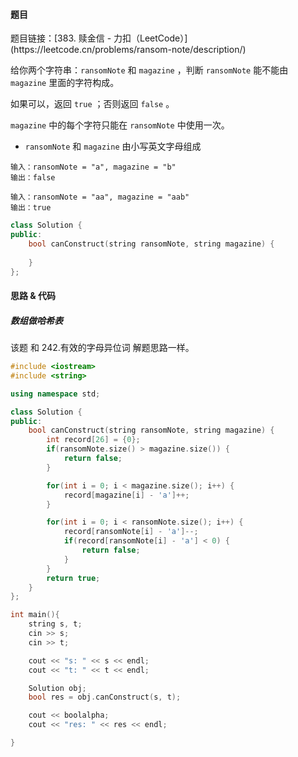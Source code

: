 <h4 id="A2ClW">题目</h4>
题目链接：[383. 赎金信 - 力扣（LeetCode）](https://leetcode.cn/problems/ransom-note/description/)

给你两个字符串：`ransomNote` 和 `magazine` ，判断 `ransomNote` 能不能由 `magazine` 里面的字符构成。

如果可以，返回 `true` ；否则返回 `false` 。

`magazine` 中的每个字符只能在 `ransomNote` 中使用一次。

+ `ransomNote` 和 `magazine` 由小写英文字母组成



```plain
输入：ransomNote = "a", magazine = "b"
输出：false
```

```plain
输入：ransomNote = "aa", magazine = "aab"
输出：true
```

```cpp
class Solution {
public:
    bool canConstruct(string ransomNote, string magazine) {
        
    }
};
```



<h4 id="JfI1Z">思路 & 代码</h4>
<h5 id="p4xMu">数组做哈希表</h5>
该题 和 242.有效的字母异位词 解题思路一样。

```cpp
#include <iostream>
#include <string>

using namespace std;

class Solution {
public:
    bool canConstruct(string ransomNote, string magazine) {
        int record[26] = {0};
        if(ransomNote.size() > magazine.size()) {
            return false;
        }

        for(int i = 0; i < magazine.size(); i++) {
            record[magazine[i] - 'a']++;
        }

        for(int i = 0; i < ransomNote.size(); i++) {
            record[ransomNote[i] - 'a']--;
            if(record[ransomNote[i] - 'a'] < 0) {
                return false;
            }
        }
        return true;
    }
};

int main(){
    string s, t;
    cin >> s;
    cin >> t;

    cout << "s: " << s << endl;
    cout << "t: " << t << endl;

    Solution obj;
    bool res = obj.canConstruct(s, t);

    cout << boolalpha;
    cout << "res: " << res << endl;

}
```

